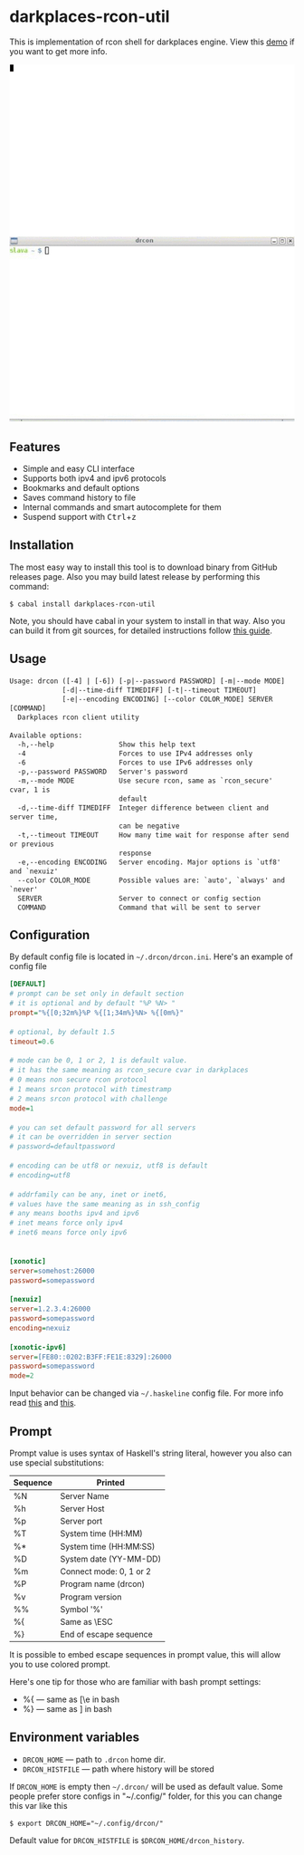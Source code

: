 # darkplaces-rcon-util

This is implementation of rcon shell for darkplaces engine.
View this [demo] if you want to get more info.

![Simple demo][demogif]
![old demo][olddemogif]

## Features

* Simple and easy CLI interface
* Supports both ipv4 and ipv6 protocols
* Bookmarks and default options
* Saves command history to file
* Internal commands and smart autocomplete for them
* Suspend support with <kbd>Ctrl</kbd>+<kbd>z</kdb>

## Installation

The most easy way to install this tool is to download
binary from GitHub releases page. Also you may build latest
release by performing this command:

    $ cabal install darkplaces-rcon-util

Note, you should have cabal in your system to install in that way.
Also you can build it from git sources, for detailed instructions
follow [this guide][git build].

## Usage

    Usage: drcon ([-4] | [-6]) [-p|--password PASSWORD] [-m|--mode MODE]
                 [-d|--time-diff TIMEDIFF] [-t|--timeout TIMEOUT]
                 [-e|--encoding ENCODING] [--color COLOR_MODE] SERVER [COMMAND]
      Darkplaces rcon client utility

    Available options:
      -h,--help                Show this help text
      -4                       Forces to use IPv4 addresses only
      -6                       Forces to use IPv6 addresses only
      -p,--password PASSWORD   Server's password
      -m,--mode MODE           Use secure rcon, same as `rcon_secure' cvar, 1 is
                               default
      -d,--time-diff TIMEDIFF  Integer difference between client and server time,
                               can be negative
      -t,--timeout TIMEOUT     How many time wait for response after send or previous
                               response
      -e,--encoding ENCODING   Server encoding. Major options is `utf8' and `nexuiz'
      --color COLOR_MODE       Possible values are: `auto', `always' and `never'
      SERVER                   Server to connect or config section
      COMMAND                  Command that will be sent to server


## Configuration

By default config file is located in `~/.drcon/drcon.ini`.
Here's an example of config file

```ini
[DEFAULT]
# prompt can be set only in default section
# it is optional and by default "%P %N> "
prompt="%{[0;32m%}%P %{[1;34m%}%N> %{[0m%}"

# optional, by default 1.5
timeout=0.6

# mode can be 0, 1 or 2, 1 is default value.
# it has the same meaning as rcon_secure cvar in darkplaces
# 0 means non secure rcon protocol
# 1 means srcon protocol with timestramp
# 2 means srcon protocol with challenge
mode=1

# you can set default password for all servers
# it can be overridden in server section
# password=defaultpassword

# encoding can be utf8 or nexuiz, utf8 is default
# encoding=utf8

# addrfamily can be any, inet or inet6,
# values have the same meaning as in ssh_config
# any means booths ipv4 and ipv6
# inet means force only ipv4
# inet6 means force only ipv6


[xonotic]
server=somehost:26000
password=somepassword

[nexuiz]
server=1.2.3.4:26000
password=somepassword
encoding=nexuiz

[xonotic-ipv6]
server=[FE80::0202:B3FF:FE1E:8329]:26000
password=somepassword
mode=2
```
Input behavior can be changed via `~/.haskeline` config file. For more info
read [this][haskeline config] and [this][haskeline bind].

## Prompt

Prompt value is uses syntax of Haskell's string literal, however you also
can use special substitutions:

| Sequence | Printed                 |
| -------- | ----------------------- |
| %N       | Server Name             |
| %h       | Server Host             |
| %p       | Server port             |
| %T       | System time (HH:MM)     |
| %*       | System time (HH:MM:SS)  |
| %D       | System date (YY-MM-DD)  |
| %m       | Connect mode: 0, 1 or 2 |
| %P       | Program name (drcon)    |
| %v       | Program version         |
| %%       | Symbol '%'              |
| %{       | Same as \ESC            |
| %}       | End of escape sequence  |

It is possible to embed escape sequences in prompt value, this will allow you
to use colored prompt.

Here's one tip for those who are familiar with bash prompt settings:

* %{  &mdash; same as \[\e in bash
* %}  &mdash; same as \] in bash

## Environment variables

* `DRCON_HOME` &mdash; path to `.drcon` home dir.
* `DRCON_HISTFILE` &mdash; path where history will be stored

If `DRCON_HOME` is empty then `~/.drcon/` will be used as default value.
Some people prefer store configs in "~/.config/" folder, for this you can
change this var like this

    $ export DRCON_HOME="~/.config/drcon/"

Default value for `DRCON_HISTFILE` is `$DRCON_HOME/drcon_history`.


[demo]: https://asciinema.org/a/20146
[demogif]: ./demo.gif
[olddemogif]: ./olddemo.gif
[git build]:  ../README.md#building-from-source
[haskeline config]: http://trac.haskell.org/haskeline/wiki/UserPrefs
[haskeline bind]: http://trac.haskell.org/haskeline/wiki/CustomKeyBindings
[string literal]: http://book.realworldhaskell.org/read/characters-strings-and-escaping-rules.html#escapes.escape
